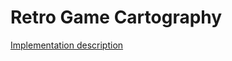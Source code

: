 # Retro Game Cartography

[Implementation description](https://www.codeproject.com/Articles/5274896/Retro-Game-Cartography)
